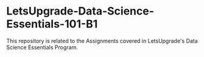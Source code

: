 # LetsUpgrade-Data-Science-Essentials-101-B1
This repository is related to the Assignments covered in LetsUpgrade's Data Science Essentials Program.
